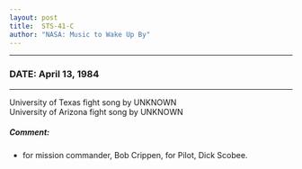 ```yaml
---
layout: post
title:  STS-41-C
author: "NASA: Music to Wake Up By"
---
```


----
### DATE: April 13, 1984
----
University of Texas fight song by UNKNOWN<br />University of Arizona fight song by UNKNOWN

##### Comment:
* for mission commander, Bob Crippen,
for Pilot, Dick Scobee.
